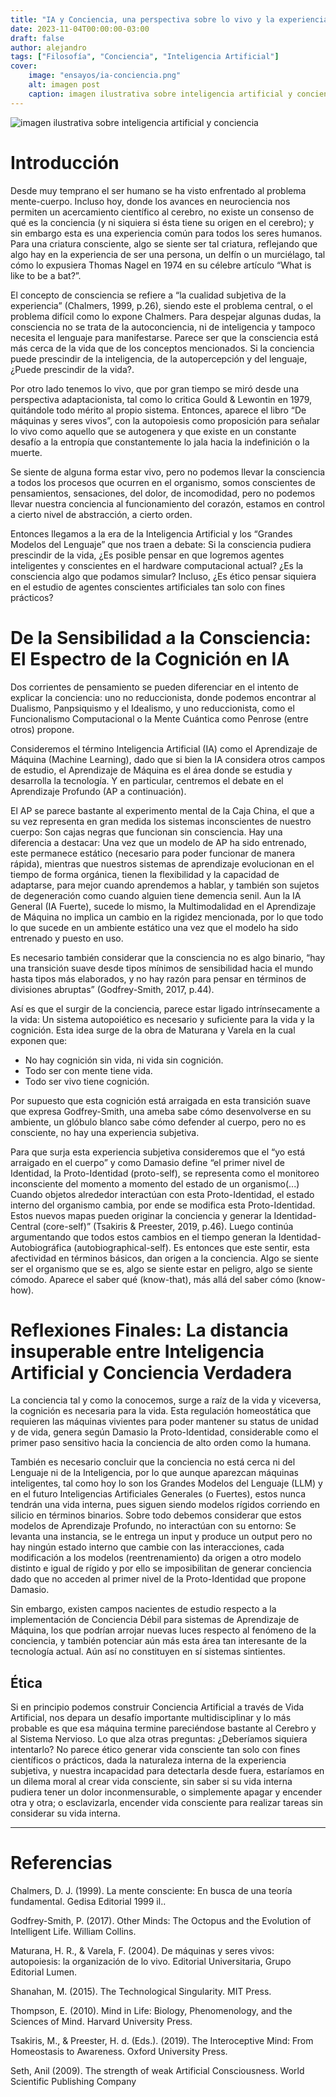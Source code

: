 ```yaml
---
title: "IA y Conciencia, una perspectiva sobre lo vivo y la experiencia subjetiva"
date: 2023-11-04T00:00:00-03:00
draft: false
author: alejandro
tags: ["Filosofía", "Conciencia", "Inteligencia Artificial"]
cover:
    image: "ensayos/ia-conciencia.png"
    alt: imagen post
    caption: imagen ilustrativa sobre inteligencia artificial y conciencia
---
```

![imagen ilustrativa sobre inteligencia artificial y conciencia](/ensayos/ia-conciencia.png)


# Introducción

Desde muy temprano el ser humano se ha visto enfrentado al problema mente-cuerpo. Incluso hoy, donde los avances en neurociencia nos permiten un acercamiento científico al cerebro, no existe un consenso de qué es la conciencia (y ni siquiera si ésta tiene su origen en el cerebro); y sin embargo esta es una experiencia común para todos los seres humanos. Para una criatura consciente, algo se siente ser tal criatura, reflejando que algo hay en la experiencia de ser una persona, un delfín o un murciélago, tal cómo lo expusiera Thomas Nagel en 1974 en su célebre artículo “What is like to be a bat?”.

El concepto de consciencia se refiere a “la cualidad subjetiva de la experiencia” (Chalmers, 1999, p.26), siendo este el problema central, o el problema difícil como lo expone Chalmers. Para despejar algunas dudas, la consciencia no se trata de la autoconciencia, ni de inteligencia y tampoco necesita el lenguaje para manifestarse. Parece ser que la consciencia está más cerca de la vida que de los conceptos mencionados. Si la conciencia puede prescindir de la inteligencia, de la autopercepción y del lenguaje, ¿Puede prescindir de la vida?.

Por otro lado tenemos lo vivo, que por gran tiempo se miró desde una perspectiva adaptacionista, tal como lo critica Gould & Lewontin en 1979, quitándole todo mérito al propio sistema. Entonces, aparece el libro “De máquinas y seres vivos”, con la autopoiesis como proposición para señalar lo vivo como aquello que se autogenera y que existe en un constante desafío a la entropía que constantemente lo jala hacia la indefinición o la muerte.

Se siente de alguna forma estar vivo, pero no podemos llevar la consciencia a todos los procesos que ocurren en el organismo, somos conscientes de pensamientos, sensaciones, del dolor, de incomodidad, pero no podemos llevar nuestra conciencia al funcionamiento del corazón, estamos en control a cierto nivel de abstracción, a cierto orden.

Entonces llegamos a la era de la Inteligencia Artificial y los “Grandes Modelos del Lenguaje” que nos traen a debate: Si la consciencia pudiera prescindir de la vida, ¿Es posible pensar en que logremos agentes inteligentes y conscientes en el hardware computacional actual? ¿Es la consciencia algo que podamos simular? Incluso, ¿Es ético pensar siquiera en el estudio de agentes conscientes artificiales tan solo con fines prácticos?

# De la Sensibilidad a la Consciencia: El Espectro de la Cognición en IA

Dos corrientes de pensamiento se pueden diferenciar en el intento de explicar la conciencia: uno no reduccionista, donde podemos encontrar al Dualismo, Panpsiquismo y el Idealismo, y uno reduccionista, como el Funcionalismo Computacional o la Mente Cuántica como Penrose (entre otros) propone.

Consideremos el término Inteligencia Artificial (IA) como el Aprendizaje de Máquina (Machine Learning), dado que si bien la IA considera otros campos de estudio, el Aprendizaje de Máquina es el área donde se estudia y desarrolla la tecnología. Y en particular, centremos el debate en el Aprendizaje Profundo (AP a continuación).

El AP se parece bastante al experimento mental de la Caja China, el que a su vez representa en gran medida los sistemas inconscientes de nuestro cuerpo: Son cajas negras que funcionan sin consciencia. Hay una diferencia a destacar: Una vez que un modelo de AP ha sido entrenado, este permanece estático (necesario para poder funcionar de manera rápida), mientras que nuestros sistemas de aprendizaje evolucionan en el tiempo de forma orgánica, tienen la flexibilidad y la capacidad de adaptarse, para mejor cuando aprendemos a hablar, y también son sujetos de degeneración como cuando alguien tiene demencia senil. Aun la IA General (IA Fuerte), sucede lo mismo, la Multimodalidad en el Aprendizaje de Máquina no implica un cambio en la rigidez mencionada, por lo que todo lo que sucede en un ambiente estático una vez que el modelo ha sido entrenado y puesto en uso.

Es necesario también considerar que la consciencia no es algo binario, “hay una transición suave desde tipos mínimos de sensibilidad hacia el mundo hasta tipos más elaborados, y no hay razón para pensar en términos de divisiones abruptas” (Godfrey-Smith, 2017, p.44).

Así es que el surgir de la conciencia, parece estar ligado intrínsecamente a la vida: Un sistema autopoiético es necesario y suficiente para la vida y la cognición. Esta idea surge de la obra de Maturana y Varela en la cual exponen que:

- No hay cognición sin vida, ni vida sin cognición.
- Todo ser con mente tiene vida.
- Todo ser vivo tiene cognición.

Por supuesto que esta cognición está arraigada en esta transición suave que expresa Godfrey-Smith, una ameba sabe cómo desenvolverse en su ambiente, un glóbulo blanco sabe cómo defender al cuerpo, pero no es consciente, no hay una experiencia subjetiva.

Para que surja esta experiencia subjetiva consideremos que el “yo está arraigado en el cuerpo” y como Damasio define “el primer nivel de Identidad, la Proto-Identidad (proto-self), se representa como el monitoreo inconsciente del momento a momento del estado de un organismo(...) Cuando objetos alrededor interactúan con esta Proto-Identidad, el estado interno del organismo cambia, por ende se modifica esta Proto-Identidad. Estos nuevos mapas pueden originar la conciencia y generar la Identidad-Central (core-self)” (Tsakiris & Preester, 2019, p.46). Luego continúa argumentando que todos estos cambios en el tiempo generan la Identidad-Autobiográfica (autobiographical-self). Es entonces que este sentir, esta afectividad en términos básicos, dan origen a la conciencia. Algo se siente ser el organismo que se es, algo se siente estar en peligro, algo se siente cómodo. Aparece el saber qué (know-that), más allá del saber cómo (know-how).

# Reflexiones Finales: La distancia insuperable entre Inteligencia Artificial y Conciencia Verdadera

La conciencia tal y como la conocemos, surge a raíz de la vida y viceversa, la cognición es necesaria para la vida. Esta regulación homeostática que requieren las máquinas vivientes para poder mantener su status de unidad y de vida, genera según Damasio la Proto-Identidad, considerable como el primer paso sensitivo hacia la conciencia de alto orden como la humana.

También es necesario concluir que la conciencia no está cerca ni del Lenguaje ni de la Inteligencia, por lo que aunque aparezcan máquinas inteligentes, tal como hoy lo son los Grandes Modelos del Lenguaje (LLM) y en el futuro Inteligencias Artificiales Generales (o Fuertes), estos nunca tendrán una vida interna, pues siguen siendo modelos rígidos corriendo en silicio en términos binarios.
Sobre todo debemos considerar que estos modelos de Aprendizaje Profundo, no interactúan con su entorno: Se levanta una instancia, se le entrega un input y produce un output pero no hay ningún estado interno que cambie con las interacciones, cada modificación a los modelos (reentrenamiento) da origen a otro modelo distinto e igual de rígido y por ello se imposibilitan de generar conciencia dado que no acceden al primer nivel de la Proto-Identidad que propone Damasio.

Sin embargo, existen campos nacientes de estudio respecto a la implementación de Conciencia Débil para sistemas de Aprendizaje de Máquina, los que podrían arrojar nuevas luces respecto al fenómeno de la conciencia, y también potenciar aún más esta área tan interesante de la tecnología actual. Aún así no constituyen en sí sistemas sintientes.

## Ética

Si en principio podemos construir Conciencia Artificial a través de Vida Artificial, nos depara un desafío importante multidisciplinar y lo más probable es que esa máquina termine pareciéndose bastante al Cerebro y al Sistema Nervioso. Lo que alza otras preguntas: ¿Deberíamos siquiera intentarlo? No parece ético generar vida consciente tan solo con fines científicos o prácticos, dada la naturaleza interna de la experiencia subjetiva, y nuestra incapacidad para detectarla desde fuera, estaríamos en un dilema moral al crear vida consciente, sin saber si su vida interna pudiera tener un dolor inconmensurable, o simplemente apagar y encender otra y otra; o esclavizarla, encender vida consciente para realizar tareas sin considerar su vida interna.

---

#  Referencias

Chalmers, D. J. (1999). La mente consciente: En busca de una teoría fundamental. Gedisa Editorial 1999 il..

Godfrey-Smith, P. (2017). Other Minds: The Octopus and the Evolution of Intelligent Life. William Collins.

Maturana, H. R., & Varela, F. (2004). De máquinas y seres vivos: autopoiesis: la organización de lo vivo. Editorial Universitaria, Grupo Editorial Lumen.

Shanahan, M. (2015). The Technological Singularity. MIT Press.

Thompson, E. (2010). Mind in Life: Biology, Phenomenology, and the Sciences of Mind. Harvard University Press.

Tsakiris, M., & Preester, H. d. (Eds.). (2019). The Interoceptive Mind: From Homeostasis to Awareness. Oxford University Press.

Seth, Anil (2009). The strength of weak Artificial Consciousness. World Scientific Publishing Company
